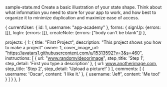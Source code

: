 
sample-state.md
Create a basic illustration of your state shape. Think about what information you need to store for your app to work, and how best to organize it to minimize duplication and maximize ease of access.


{
  currentUser: {
    id: 1,
    username: "app-academy"
  },
  forms: {
    signUp: {errors: []},
    logIn: {errors: []},
    createNote: {errors: ["body can't be blank"]}
  },

  projects: {
    1: {
      title: "First Project",
      description: "This project shows you how to make a project"
      owner: 1,
      cover_image_url: "https://avatars1.githubusercontent.com/u/15313592?v=3&s=460",
      instructions: [
        { url: "www.randomvideoorimage", step_title: 'Step 1', step_detail: 'First you type a description' },
        { url: www.anotherimage.com, step_title: 'Step 2', step_detail: 'Upload a picture!' }
        ],
      comments:
        [
          { username: 'Oscar', content: 'I like it.' },
          { username: 'Jeff', content: 'Me too!' }
        ]
    }
  },
}
